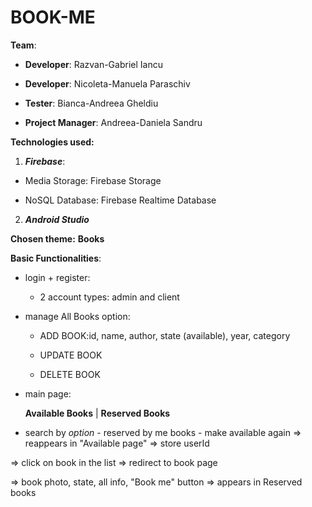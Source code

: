 # BOOK-ME


**Team**:

- **Developer**: Razvan-Gabriel Iancu

- **Developer**: Nicoleta-Manuela Paraschiv

- **Tester**: Bianca-Andreea Gheldiu

- **Project Manager**: Andreea-Daniela Sandru

**Technologies used:**

1. ***Firebase***:

  - Media Storage: Firebase Storage
  
  - NoSQL Database: Firebase Realtime Database
  
2. ***Android Studio***
 
 
 **Chosen theme:** **Books**
 
 **Basic Functionalities**:
 
 - login + register: 
 
    - 2 account types: admin and client
 
 - manage All Books option:
 
    - ADD BOOK:id, name, author, state (available), year, category
    
    - UPDATE BOOK
    
    - DELETE  BOOK
  
  - main page:
  
    **Available Books**                      |                **Reserved Books**
   
   - search by *option*                                     - reserved by me books
                                                            - make available again => reappears in "Available page" => store userId
   
   
   => click on book in the list => redirect to book page
   
   => book photo, state, all info, "Book me" button => appears in Reserved books

